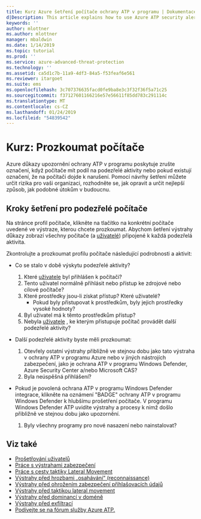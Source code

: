 ```yaml
---
title: Kurz Azure šetření počítače ochrany ATP v programu | Dokumentace Microsoftu
d|Description: This article explains how to use Azure ATP security alerts to investigate a suspicious computer.
keywords: ''
author: mlottner
ms.author: mlottner
manager: mbaldwin
ms.date: 1/14/2019
ms.topic: tutorial
ms.prod: ''
ms.service: azure-advanced-threat-protection
ms.technology: ''
ms.assetid: ca5d1c7b-11a9-4df3-84a5-f53feaf6e561
ms.reviewer: itargoet
ms.suite: ems
ms.openlocfilehash: 3c707376635facd0fe9ba8e3c3f32f36f5a71c25
ms.sourcegitcommit: f37127601166216e57e56611f85dd783c291114c
ms.translationtype: MT
ms.contentlocale: cs-CZ
ms.lasthandoff: 01/24/2019
ms.locfileid: "54839542"
---
```

# <a name="tutorial-investigate-a-computer"></a>Kurz: Prozkoumat počítače

Azure důkazy upozornění ochrany ATP v programu poskytuje zrušte označení, když počítače mít podíl na podezřelé aktivity nebo pokud existují označení, že na počítači dojde k narušení. Pomocí návrhy šetření můžete určit rizika pro vaši organizaci, rozhodněte se, jak opravit a určit nejlepší způsob, jak podobné útokům v budoucnu.  

## <a name="investigation-steps-for-suspicious-computers"></a>Kroky šetření pro podezřelé počítače

Na stránce profil počítače, klikněte na tlačítko na konkrétní počítače uvedené ve výstraze, kterou chcete prozkoumat. Abychom šetření výstrahy důkazy zobrazí všechny počítače (a [uživatelé](investigate-a-user.md)) připojené k každá podezřelá aktivita.

Zkontrolujte a prozkoumat profilu počítače následující podrobnosti a aktivit:

- Co se stalo v době výskytu podezřelé aktivity?  
  1. Které [uživatele](investigate-a-user.md) byl přihlášen k počítači?
  2. Tento uživatel normálně přihlásit nebo přístup ke zdrojové nebo cílové počítače?
  3. Které prostředky jsou-li získat přístup? Které uživatelé?
      - Pokud byly přistupovat k prostředkům, byly jejich prostředky vysoké hodnoty?
  4. Byl uživatel má k těmto prostředkům přístup?
  5. Nebyla [uživatele](investigate-a-user.md) , ke kterým přistupuje počítač provádět další podezřelé aktivity?

- Další podezřelé aktivity byste měli prozkoumat:
    1. Otevřely ostatní výstrahy přibližně ve stejnou dobu jako tato výstraha v ochrany ATP v programu Azure nebo v jiných nástrojích zabezpečení, jako je ochrana ATP v programu Windows Defender, Azure Security Center a/nebo Microsoft CAS?
    2. Byla neúspěšná přihlášení?


- Pokud je povolená ochrana ATP v programu Windows Defender integrace, klikněte na oznámení "BADGE" ochrany ATP v programu Windows Defender k hlubšímu prošetření počítače. V programu Windows Defender ATP uvidíte výstrahy a procesy k nimž došlo přibližně ve stejnou dobu jako upozornění.
    1. Byly všechny programy pro nové nasazení nebo nainstalovat?

## <a name="see-also"></a>Viz také

- [Prošetřování uživatelů](investigate-a-user.md)
- [Práce s výstrahami zabezpečení](working-with-suspicious-activities.md)
- [Práce s cesty taktiky Lateral Movement](use-case-lateral-movement-path.md)
- [Výstrahy před hrozbami „osahávání“ (reconnaissance)](atp-reconnaissance-alerts.md)
- [Výstrahy před ohrožením zabezpečení přihlašovacích údajů](atp-compromised-credentials-alerts.md)
- [Výstrahy před taktikou lateral movement](atp-lateral-movement-alerts.md)
- [Výstrahy před dominancí v doméně](atp-domain-dominance-alerts.md)
- [Výstrahy před exfiltrací](atp-exfiltration-alerts.md)
- [Podívejte se na fórum služby Azure ATP.](https://aka.ms/azureatpcommunity)
